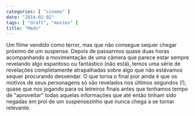 ```yaml
---
categories: [ "cinema" ]
date: "2014-02-02"
tags: [ "draft", "movies" ]
title: "Medo"
---
```

Um filme vendido como terror, mas que não consegue sequer chegar
próximo de um suspense. Depois de passarmos quase duas horas
acompanhando a movimentação de uma câmera que parece estar sempre
revelando algo espantoso ou fantástico (não está), temos uma série de
revelações completamente atrapalhadas sobre algo que não estávamos
sequer procurando desvendar. O que torna o final pior ainda é que os
motivos de seus personagens só são revelados nos últimos segundos
(!), quase que nos jogando para os letreiros finais antes que tenhamos
tempo de "aproveitar" todas aquelas informações que até então tinham
sido negadas em prol de um suspensezinho que nunca chega a se tornar
relevante.
